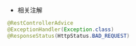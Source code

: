 * 相关注解
```java
@RestControllerAdvice
@ExceptionHandler(Exception.class)
@ResponseStatus(HttpStatus.BAD_REQUEST)
```
